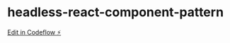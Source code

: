 # headless-react-component-pattern

[Edit in Codeflow ⚡️](https://stackblitz.com/~/github.com/aksbuzz/headless-react-component-pattern)